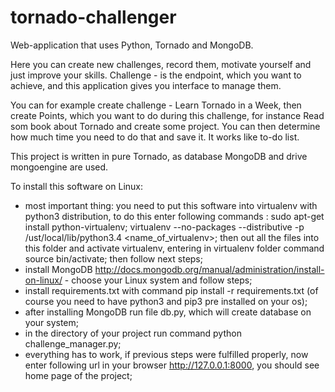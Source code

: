 # tornado-challenger
Web-application that uses Python, Tornado and MongoDB.

Here you can create new challenges, record them, motivate yourself and just improve your skills.
Challenge - is the endpoint, which you want to achieve, and this application gives you interface to 
manage them.

You can for example create challenge - Learn Tornado in a Week, then create Points, which you want to do
during this challenge, for instance Read som book about Tornado and create some project. You can then 
determine how much time you need to do that and save it. It works like to-do list.

This project is written in pure Tornado, as database MongoDB and drive mongoengine are used.

To install this software on Linux:
- most important thing: you need to put this software into virtualenv with python3 distribution, to do this enter following commands : sudo apt-get install python-virtualenv; virtualenv --no-packages --distributive -p /ust/local/lib/python3.4 <name_of_virtualenv>; then out all the files into this folder and activate virtualenv, entering in virtualenv folder command source bin/activate; then follow next steps;
- install MongoDB http://docs.mongodb.org/manual/administration/install-on-linux/   - choose your Linux system and follow steps;
- install requirements.txt with command pip install -r requirements.txt (of course you need to have python3 and pip3 pre installed on your os);
- after installing MongoDB run file db.py, which will create database on your system;
- in the directory of your project run command python challenge_manager.py;
- everything has to work, if previous steps were fulfilled properly, now enter following url in your browser http://127.0.0.1:8000, you should see home page of the project;
